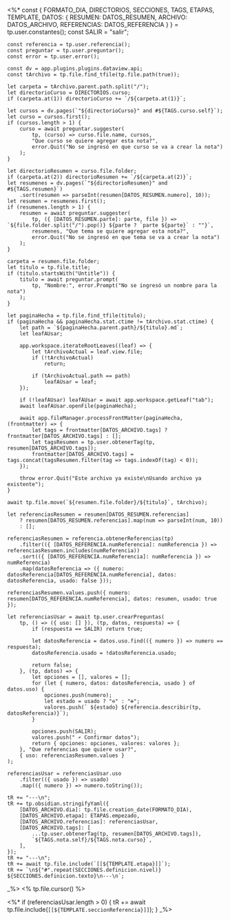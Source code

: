 <%*
    const { FORMATO_DIA, DIRECTORIOS, SECCIONES, TAGS, ETAPAS, TEMPLATE, DATOS: { 
        RESUMEN: DATOS_RESUMEN, ARCHIVO: DATOS_ARCHIVO, REFERENCIAS: DATOS_REFERENCIA
    } } = tp.user.constantes();
    const SALIR = "salir";

    const referencia = tp.user.referencia();
    const preguntar = tp.user.preguntar();
    const error = tp.user.error();

    const dv = app.plugins.plugins.dataview.api;
    const tArchivo = tp.file.find_tfile(tp.file.path(true));

    let carpeta = tArchivo.parent.path.split("/");
    let directorioCurso = DIRECTORIOS.curso;
    if (carpeta.at(1)) directorioCurso += `/${carpeta.at(1)}`;

    let cursos = dv.pages(`"${directorioCurso}" and #${TAGS.curso.self}`);
    let curso = cursos.first();
    if (cursos.length > 1) {
        curso = await preguntar.suggester(
            tp, (curso) => curso.file.name, cursos,
            "Que curso se quiere agregar esta nota?",
            error.Quit("No se ingresó en que curso se va a crear la nota")
        );
    }

    let directorioResumen = curso.file.folder;
    if (carpeta.at(2)) directorioResumen += `/${carpeta.at(2)}`;
    let resumenes = dv.pages(`"${directorioResumen}" and #${TAGS.resumen}`)
        .sort(resumen => parseInt(resumen[DATOS_RESUMEN.numero], 10));
    let resumen = resumenes.first();
    if (resumenes.length > 1) {
        resumen = await preguntar.suggester(
            tp, ({ [DATOS_RESUMEN.parte]: parte, file }) => `${file.folder.split("/").pop()} ${parte ? `parte ${parte}` : ""}`, 
            resumenes, "Que tema se quiere agregar esta nota?",
            error.Quit("No se ingresó en que tema se va a crear la nota")
        );
    }

    carpeta = resumen.file.folder;
    let titulo = tp.file.title;
    if (titulo.startsWith("Untitle")) {
        titulo = await preguntar.prompt(
            tp, "Nombre:", error.Prompt("No se ingresó un nombre para la nota")
        );
    }

    let paginaHecha = tp.file.find_tfile(titulo);
    if (paginaHecha && paginaHecha.stat.ctime != tArchivo.stat.ctime) {
        let path = `${paginaHecha.parent.path}/${titulo}.md`;
        let leafAUsar;

        app.workspace.iterateRootLeaves((leaf) => {
            let tArchivoActual = leaf.view.file;
            if (!tArchivoActual)
                return;

            if (tArchivoActual.path == path)
                leafAUsar = leaf;
        });

        if (!leafAUsar) leafAUsar = await app.workspace.getLeaf("tab");
        await leafAUsar.openFile(paginaHecha);

        await app.fileManager.processFrontMatter(paginaHecha, (frontmatter) => {
            let tags = frontmatter[DATOS_ARCHIVO.tags] ? frontmatter[DATOS_ARCHIVO.tags] : [];
            let tagsResumen = tp.user.obtenerTag(tp, resumen[DATOS_ARCHIVO.tags]);
            frontmatter[DATOS_ARCHIVO.tags] = tags.concat(tagsResumen.filter(tag => tags.indexOf(tag) < 0));
        });

        throw error.Quit("Este archivo ya existe\nUsando archivo ya existente");
    }

    await tp.file.move(`${resumen.file.folder}/${titulo}`, tArchivo);

    let referenciasResumen = resumen[DATOS_RESUMEN.referencias]
        ? resumen[DATOS_RESUMEN.referencias].map(num => parseInt(num, 10))
        : [];

    referenciasResumen = referencia.obtenerReferencias(tp)
        .filter(({ [DATOS_REFERENCIA.numReferencia]: numReferencia }) => referenciasResumen.includes(numReferencia))
        .sort(({ [DATOS_REFERENCIA.numReferencia]: numReferencia }) => numReferencia)
        .map(datosReferencia => ({ numero: datosReferencia[DATOS_REFERENCIA.numReferencia], datos: datosReferencia, usado: false }));

    referenciasResumen.values.push({ numero: resumen[DATOS_REFERENCIA.numReferencia], datos: resumen, usado: true });

    let referenciasUsar = await tp.user.crearPreguntas(
        tp, () => ({ uso: [] }), (tp, datos, respuesta) => {
            if (respuesta == SALIR) return true;

            let datosReferencia = datos.uso.find(({ numero }) => numero == respuesta);
            datosReferencia.usado = !datosReferencia.usado;

            return false;
        }, (tp, datos) => {
            let opciones = [], valores = [];
            for (let { numero, datos: datosReferencia, usado } of datos.uso) {
                opciones.push(numero);
                let estado = usado ? "⊖" : "⊕";
                valores.push(` ${estado} ${referencia.describir(tp, datosReferencia)}`);
            }

            opciones.push(SALIR);
            valores.push(" ↶ Confirmar datos");
            return { opciones: opciones, valores: valores };
        }, "Que referencias que quiere usar?",
        { uso: referenciasResumen.values }
    );

    referenciasUsar = referenciasUsar.uso
        .filter(({ usado }) => usado)
        .map(({ numero }) => numero.toString());

    tR += "---\n";
    tR += tp.obsidian.stringifyYaml({
        [DATOS_ARCHIVO.dia]: tp.file.creation_date(FORMATO_DIA),
        [DATOS_ARCHIVO.etapa]: ETAPAS.empezado,
        [DATOS_ARCHIVO.referencias]: referenciasUsar,
        [DATOS_ARCHIVO.tags]: [
            ...tp.user.obtenerTag(tp, resumen[DATOS_ARCHIVO.tags]), 
            `${TAGS.nota.self}/${TAGS.nota.curso}`,
        ],
    });
    tR += "---\n";
    tR += await tp.file.include(`[[${TEMPLATE.etapa}]]`);
    tR += `\n${"#".repeat(SECCIONES.definicion.nivel)} ${SECCIONES.definicion.texto}\n---\n`;
_%>
<% tp.file.cursor() %>


<%*
    if (referenciasUsar.length > 0) {
        tR += await tp.file.include(`[[${TEMPLATE.seccionReferencia}]]`);
    }
_%>